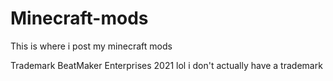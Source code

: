 # Minecraft-mods
This is where i post my minecraft mods



Trademark BeatMaker Enterprises 2021
lol i don't actually have a trademark
